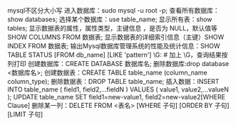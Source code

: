 mysql不区分大小写
进入数据库：sudo mysql -u root -p;
查看所有数据库：show databases;
选择某个数据库：use table_name;
显示所有表：show tables;
显示数据表的属性，属性类型，主键信息 ，是否为 NULL，默认值等 SHOW COLUMNS FROM 数据表;
显示数据表的详细索引信息（主键）SHOW INDEX FROM 数据表;
输出Mysql数据库管理系统的性能及统计信息：SHOW TABLE STATUS [FROM db_name] [LIKE 'pattern'] \G:
   \# 加上 \G，查询结果按列打印
创建数据库：CREATE DATABASE 数据库名;
删除数据库:drop database <数据库名>;
创建数据表：CREATE TABLE table_name (column_name column_type);
删除数据表：DROP TABLE table_name;
插入数据：INSERT INTO table_name ( field1, field2,...fieldN ) VALUES ( value1, value2,...valueN );
UPDATE table_name SET field1=new-value1, field2=new-value2[WHERE Clause]
删除某一列：DELETE FROM <表名> [WHERE 子句] [ORDER BY 子句] [LIMIT 子句]

